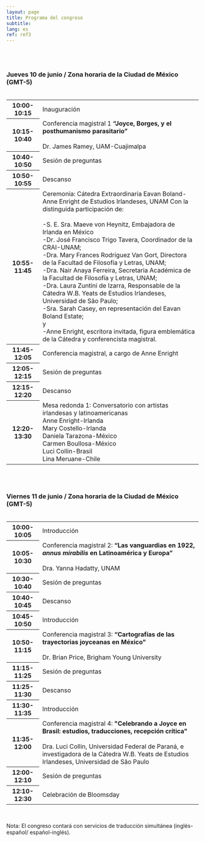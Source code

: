 ```yaml
---
layout: page
title: Programa del congreso
subtitle:
lang: es
ref: ref3
---
```


<body>
<br>
<br>
<h3>Jueves 10 de junio / Zona horaria de la Ciudad de México (GMT-5)<br><br></h3>
  <table>
    <tr>
      <th>10:00-10:15</th>
      <td colspan="4" rowspan="1">Inauguración</td>
    </tr>
    <tr>
      <th>10:15-10:40</th>
      <td colspan="4" rowspan="1">Conferencia magistral 1<span>
      <b>“Joyce, Borges, y el posthumanismo parasitario”</b><br><br>
      Dr. James Ramey, UAM-Cuajimalpa</span></td>
    </tr>
    <tr>
      <th>10:40-10:50</th>
      <td colspan="4">Sesión de preguntas</td>
    </tr>
    <tr>
      <th>10:50-10:55</th>
      <td colspan="4">Descanso</td>
    </tr>
    <tr>
      <th>10:55-11:45</th>
      <td rowspan="1">Ceremonia: Cátedra Extraordinaria Eavan Boland-Anne Enright de Estudios Irlandeses, UNAM
      <span>
      Con la distinguida participación de:<br><br>
      -S. E. Sra. Maeve von Heynitz, Embajadora de Irlanda en México<br>
      -Dr. José Francisco Trigo Tavera, Coordinador de la CRAI-UNAM;<br>
      -Dra. Mary Frances Rodríguez Van Gort, Directora de la Facultad de Filosofía y Letras, UNAM;<br>
      -Dra. Nair Anaya Ferreira, Secretaria Académica de la Facultad de Filosofía y Letras, UNAM;<br>
      -Dra. Laura Zuntini de Izarra, Responsable de la Cátedra W.B. Yeats de Estudios Irlandeses, Universidad de São Paulo;<br>
      -Sra. Sarah Casey, en representación del Eavan Boland Estate;<br>
      y<br>
      -Anne Enright, escritora invitada, figura emblemática de la Cátedra y conferencista magistral.
      </span></td>
    </tr>
    <tr>
      <th>11:45-12:05</th>
      <td rowspan="1">Conferencia magistral, a cargo de Anne Enright</td>
    </tr>
    <tr>
      <th>12:05-12:15</th>
      <td rowspan="1">Sesión de preguntas</td>
    </tr>
    <tr>
      <th>12:15-12:20</th>
      <td rowspan="1">Descanso</td>
    </tr>
    <tr>
      <th>12:20-13:30</th>
      <td rowspan="1">Mesa redonda 1: Conversatorio con artistas irlandesas y latinoamericanas<br>
      <span>Anne Enright-Irlanda<br>
      Mary Costello-Irlanda<br>
      Daniela Tarazona-México<br>
      Carmen Boullosa-México<br>
      Luci Collin-Brasil<br>
      Lina Meruane-Chile</span></td>
    </tr>
</table>


<br><br>
<h3>Viernes 11 de junio / Zona horaria de la Ciudad de México (GMT-5)<br><br></h3>


<table>
  <tr>
    <th>10:00-10:05</th>
    <td colspan="4" rowspan="1">Introducción</td>
  </tr>
  <tr>
    <th>10:05-10:30</th>
    <td colspan="4" rowspan="1">Conferencia magistral 2:<span>
    <b>“Las vanguardias en 1922, <i>annus mirabilis</i> en Latinoamérica y Europa”</b><br><br>
    Dra. Yanna Hadatty, UNAM</span></td>
  </tr>
  <tr>
    <th>10:30-10:40</th>
    <td colspan="4">Sesión de preguntas</td>
  </tr>
  <tr>
    <th>10:40-10:45</th>
    <td colspan="4">Descanso</td>
  </tr>
  <tr>
    <th>10:45-10:50</th>
    <td colspan="4">Introducción</td>
  </tr>
  <tr>
    <th>10:50-11:15</th>
    <td rowspan="1">Conferencia magistral 3:<span>
    <b>“Cartografías de las trayectorias joyceanas en México"</b><br><br>
    Dr. Brian Price, Brigham Young University
    </span></td>
  </tr>
  <tr>
    <th>11:15-11:25</th>
    <td colspan="4">Sesión de preguntas</td>
  </tr>
  <tr>
    <th>11:25-11:30</th>
    <td rowspan="1">Descanso</td>
  </tr>
  <tr>
    <th>11:30-11:35</th>
    <td rowspan="1">Introducción</td>
  </tr>
  <tr>
    <th>11:35-12:00</th>
    <td rowspan="1">Conferencia magistral 4:<span>
    <b>"Celebrando a Joyce en Brasil: estudios, traducciones, recepción crítica"</b><br><br>
    Dra. Luci Collin, Universidad Federal de Paraná, e investigadora de la Cátedra W.B. Yeats de Estudios Irlandeses, Universidad de São Paulo
    </span></td>
  </tr>
  <tr>
    <th>12:00-12:10</th>
    <td rowspan="1">Sesión de preguntas</td>
  </tr>
  <tr>
    <th>12:10-12:30</th>
    <td rowspan="1">Celebración de Bloomsday</td>
  </tr>
</table>

<br>
<p>Nota: El congreso contará con servicios de traducción simultánea (inglés-español/ español-inglés).</p>
  </body>
